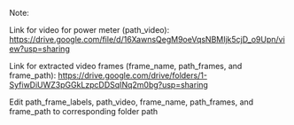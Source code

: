 Note: 

Link for video for power meter (path_video): https://drive.google.com/file/d/16XawnsQegM9oeVqsNBMIjk5cjD_o9Upn/view?usp=sharing

Link for extracted video frames (frame_name, path_frames, and frame_path): https://drive.google.com/drive/folders/1-SyfiwDiUWZ3pGGkLzpcDDSqINq2m0bg?usp=sharing


Edit path_frame_labels, path_video, frame_name, path_frames, and frame_path to corresponding folder path
